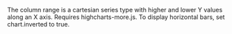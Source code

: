 The column range is a cartesian series type with higher and lower
Y values along an X axis. Requires highcharts-more.js. To display
horizontal bars, set chart.inverted to true.